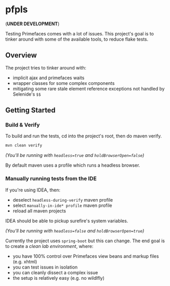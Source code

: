 # pfpls 

(**UNDER DEVELOPMENT**)

Testing Primefaces comes with a lot of issues.
This project's goal is to tinker around with some of the available tools, to reduce flake tests.

## Overview

The project tries to tinker around with:
- implicit ajax and primefaces waits
- wrapper classes for some complex components
- mitigating some rare stale element reference exceptions not handled by Selenide's `$$`

## Getting Started

### Build & Verify

To build and run the tests, cd into the project's root, then do maven verify.

```bash
mvn clean verify
```

*(You'll be running with `headless=true` and `holdBrowserOpen=false`)*

By default maven uses a profile which runs a headless browser.

### Manually running tests from the IDE

If you're using IDEA, then:
- deselect `headless-during-verify` maven profile
- select `manually-in-ide* profile` maven profile
- reload all maven projects

IDEA should be able to pickup surefire's system variables.

*(You'll be running with `headless=false` and `holdBrowserOpen=true`)*

Currently the project uses `spring-boot` but this can change.
The end goal is to create a *clean lab environment*, where:

- you have 100% control over Primefaces view beans and markup files (e.g. xhtml)
- you can test issues in isolation
- you can cleanly dissect a complex issue
- the setup is relatively easy (e.g. no wildlfly)